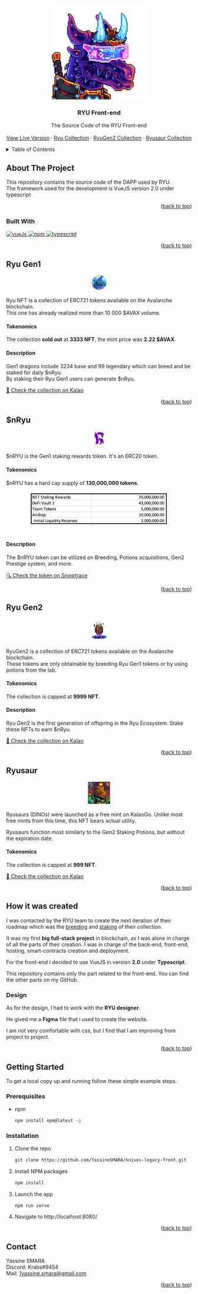 <a name="readme-top"></a>
<!-- PROJECT LOGO -->
<br />
<div align="center">
  <a href="https://github.com/YassineSMARA/ryu-front" target="_blank" >
    <img src="images/logo.png" alt="Logo" width="256" height="256">
  </a>

<h3 align="center">RYU Front-end</h3>

  <p align="center">
    The Source Code of the RYU Front-end
    <br />
    <br />
    <a href="https://ryunft.com" target="_blank">View Live Version</a>
    ·
    <a href="https://marketplace.kalao.io/collection/0x13d933eb47f41cbc0687376622d03a8da10feab6" target="_blank">Ryu Collection</a>
    ·
    <a href="https://marketplace.kalao.io/collection/0xa9de371071e96e2c9e3a907e5c561a6738302eb1" target="_blank">RyuGen2 Collection</a>
    ·
    <a href="https://marketplace.kalao.io/collection/0x994afdf17f6ae877986d1e6791819c36a6e12ff4" target="_blank">Ryusaur Collection</a>
  </p>
</div>

<!-- TABLE OF CONTENTS -->
<details>
  <summary>Table of Contents</summary>
  <ol>
    <li>
      <a href="#about-the-project">About The Project</a>
      <ul>
        <li><a href="#built-with">Built With</a></li>
      </ul>
      <ul>
        <li><a href="#ryu-gen1">Ryu Gen1</a></li>
      </ul>
      <ul>
        <li><a href="#nryu">$nRyu</a></li>
      </ul>
      <ul>
        <li><a href="#ryu-gen2">Ryu Gen2</a></li>
      </ul>
    </li>
    <li><a href="#how-it-was-created">How it was created</a></li>
    <li>
      <a href="#getting-started">Getting Started</a>
      <ul>
        <li><a href="#prerequisites">Prerequisites</a></li>
        <li><a href="#installation">Installation</a></li>
      </ul>
    </li>
    <li><a href="#contact">Contact</a></li>
  </ol>
</details>



<!-- ABOUT THE PROJECT -->
## About The Project

This repository contains the source code of the DAPP used by RYU.<br>
The framework used for the development is VueJS version 2.0 under typescript<br>
<p align="right">(<a href="#readme-top">back to top</a>)</p>

### Built With

<p align="left">
  <a href="https://vuejs.org/" target="_blank">
     <img src="https://cdn.jsdelivr.net/gh/devicons/devicon/icons/vuejs/vuejs-original.svg" alt="vueJs" width="40" height="40" />
  </a>
  <a href="https://www.npmjs.com/" target="_blank">
     <img src="https://cdn.jsdelivr.net/gh/devicons/devicon/icons/npm/npm-original-wordmark.svg" alt="npm" width="40" height="50" />
  </a>
  <a href="https://www.typescriptlang.org/" target="_blank">
     <img src="https://cdn.jsdelivr.net/gh/devicons/devicon/icons/typescript/typescript-original.svg" alt="typescript" width="40" height="40"/>
  </a>
</p>
<p align="right">(<a href="#readme-top">back to top</a>)</p>

<!-- Ryu Gen1 -->
## Ryu Gen1
<div align="center">
  <img src="images/ryu-logo.png" alt="Ryu Gen1" width="40" height="40" />
</div>
<br>
Ryu NFT is a collection of ERC721 tokens available on the Avalanche blockchain.<br>
This one has already realized more than 10 000 $AVAX volume.<br>

#### Tokenomics
The collection <strong>sold out</strong> at <strong>3333 NFT</strong>, the mint price was <strong>2.22 $AVAX</strong>.
<br>

#### Description
Gen1 dragons include 3234 base and 99 legendary which can breed and be staked for daily $nRyu.<br>
By staking their Ryu Gen1 users can generate $nRyu.

<a href="https://marketplace.kalao.io/collection/0x13d933eb47f41cbc0687376622d03a8da10feab6" target="_blank"> 
  🛒 Check the collection on Kalao
</a>

<p align="right">(<a href="#readme-top">back to top</a>)</p>

<!-- $nRyu -->
## $nRyu
<div align="center">
  <img src="images/nryu-logo.png" alt="$nRyu" width="40" height="40" />
</div>
<br>
$nRYU is the Gen1 staking rewards token. It's an ERC20 token.<br> 

#### Tokenomics
$nRYU has a hard cap supply of <strong>130,000,000 tokens</strong>.
<div align="center">
  <img src="images/tokenomics.png" alt="$nRyu Tokenomics" />
</div>
<br>

#### Description
The $nRYU token can be utilized on Breeding, Potions acquisitions, Gen2 Prestige system, and more.

<a href="https://snowtrace.io/token/0x0FC468c8E2003C0e6Ab0e60DBf02b01ce27B4c7f" target="_blank"> 
  🔍 Check the token on Snowtrace
</a>

<p align="right">(<a href="#readme-top">back to top</a>)</p>

<!-- Ryu Gen2 -->
## Ryu Gen2

<div align="center">
  <img src="images/ryu2-logo.png" alt="Ryu Gen2" width="60" height="60" />
</div>
<br>
RyuGen2 is a collection of ERC721 tokens available on the Avalanche blockchain.<br>
These tokens are only obtainable by breeding Ryu Gen1 tokens or by using potions from the lab.<br>

#### Tokenomics
The collection is capped at <strong>9999 NFT</strong>.
<br>

#### Description
Ryu Gen2 is the first generation of offspring in the Ryu Ecosystem. Stake these NFTs to earn $nRyu.

<a href="https://marketplace.kalao.io/collection/0xa9de371071e96e2c9e3a907e5c561a6738302eb1" target="_blank"> 
  🛒 Check the collection on Kalao
</a>


<p align="right">(<a href="#readme-top">back to top</a>)</p>

<!-- Ryusaur -->
## Ryusaur

<div align="center">
  <img src="images/ryusaur-logo.png" alt="Ryusaur" width="60" height="60" />
</div>
<br>
Ryusaurs (DINOs) were launched as a free mint on KalaoGo. Unlike most free mints from this time, this NFT bears actual utility.<br>

Ryusaurs function most similarly to the Gen2 Staking Potions, but without the expiration date.

#### Tokenomics
The collection is capped at <strong>999 NFT</strong>.
<br>

<a href="https://marketplace.kalao.io/collection/0x994afdf17f6ae877986d1e6791819c36a6e12ff4" target="_blank"> 
  🛒 Check the collection on Kalao
</a>


<p align="right">(<a href="#readme-top">back to top</a>)</p>

<!-- How it was created -->
## How it was created

I was contacted by the RYU team to create the next iteration of their roadmap which was the <a href="https://github.com/YassineSMARA/ryu-breeding-contracts" target="_blank">breeding</a> and <a href="https://github.com/YassineSMARA/ryu-staking-contract" target="_blank">staking</a> of their collection.

It was my first **big full-stack project** in blockchain, as I was alone in charge of all the parts of their creation. I was in charge of the back-end, front-end, hosting, smart-contracts creation and deployment.

For the front-end I decided to use VueJS in version **2.0** under **Typescript**.

This repository contains only the part related to the front-end. You can find the other parts on my GitHub.

### Design

As for the design, I had to work with the **RYU designer**.

He gived me a **Figma** file that i used to create the website.

I am not very comfortable with css, but I find that I am improving from project to project.

<p align="right">(<a href="#readme-top">back to top</a>)</p>

<!-- GETTING STARTED -->
## Getting Started

To get a local copy up and running follow these simple example steps.

### Prerequisites

* npm
  ```sh
  npm install npm@latest -g
  ```

### Installation

1. Clone the repo
   ```sh
   git clone https://github.com/YassineSMARA/knives-legacy-front.git
   ```
2. Install NPM packages
   ```sh
   npm install
   ```
3. Launch the app
   ```env
   npm run serve
   ```
3. Navigate to http://localhost:8080/


<p align="right">(<a href="#readme-top">back to top</a>)</p>

<!-- CONTACT -->
## Contact

Yassine SMARA <br>
Discord: Krabs#9454 <br>
Mail: 1yassine.smara@gmail.com

<p align="right">(<a href="#readme-top">back to top</a>)</p>
